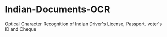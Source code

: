# Indian-Documents-OCR
Optical Character Recognition of Indian Driver's License, Passport, voter's ID and Cheque
